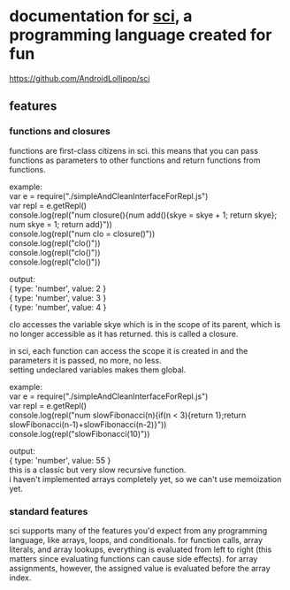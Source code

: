 # documentation for [sci](https://github.com/AndroidLollipop/sci), a programming language created for fun
https://github.com/AndroidLollipop/sci
## features
### functions and closures
functions are first-class citizens in sci. this means that you can pass functions as parameters to other functions and return functions from functions.  
  
example:    
var e = require("./simpleAndCleanInterfaceForRepl.js")  
var repl = e.getRepl()  
console.log(repl("num closure(){num add(){skye = skye + 1; return skye}; num skye = 1; return add}"))  
console.log(repl("num clo = closure()"))  
console.log(repl("clo()"))  
console.log(repl("clo()"))  
console.log(repl("clo()"))  
  
output:  
{ type: 'number', value: 2 }  
{ type: 'number', value: 3 }  
{ type: 'number', value: 4 }  
  
clo accesses the variable skye which is in the scope of its parent, which is no longer accessible as it has returned. this is called a closure.  
  
in sci, each function can access the scope it is created in and the parameters it is passed, no more, no less.  
setting undeclared variables makes them global.  
  
example:  
var e = require("./simpleAndCleanInterfaceForRepl.js")  
var repl = e.getRepl()  
console.log(repl("num slowFibonacci(n){if(n < 3){return 1};return slowFibonacci(n-1)+slowFibonacci(n-2)}"))  
console.log(repl("slowFibonacci(10)"))  
  
output:  
{ type: 'number', value: 55 }  
this is a classic but very slow recursive function.  
i haven't implemented arrays completely yet, so we can't use memoization yet.
### standard features
sci supports many of the features you'd expect from any programming language, like arrays, loops, and conditionals. for function calls, array literals, and array lookups, everything is evaluated from left to right (this matters since evaluating functions can cause side effects). for array assignments, however, the assigned value is evaluated before the array index.
